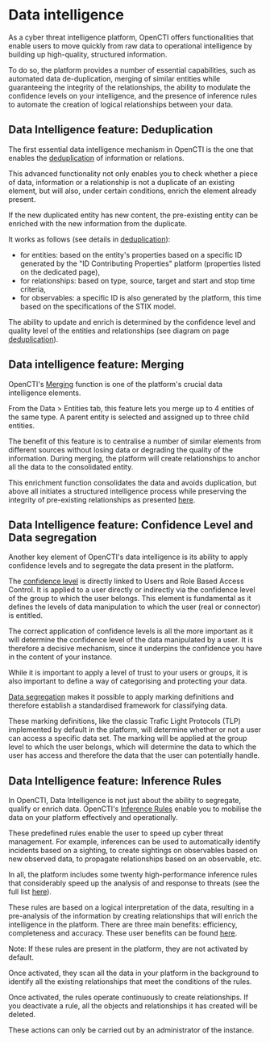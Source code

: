 # Data intelligence
As a cyber threat intelligence platform, OpenCTI offers functionalities that enable users to move quickly from raw data to operational intelligence by building up high-quality, structured information.

To do so, the platform provides a number of essential capabilities, such as automated data de-duplication, merging of similar entities while guaranteeing the integrity of the relationships, the ability to modulate the confidence levels on your intelligence, and the presence of inference rules to automate the creation of logical relationships between your data.

## Data Intelligence feature: Deduplication

The first essential data intelligence mechanism in OpenCTI is the one that enables the [deduplication](https://docs.opencti.io/latest/usage/deduplication/?h=deduplic) of information or relations.

This advanced functionality not only enables you to check whether a piece of data, information or a relationship is not a duplicate of an existing element, but will also, under certain conditions, enrich the element already present.

If the new duplicated entity has new content, the pre-existing entity can be enriched with the new information from the duplicate.

It works as follows (see details in [deduplication](https://docs.opencti.io/latest/usage/deduplication/?h=deduplic)):

- for entities: based on the entity's properties based on a specific ID generated by the "ID Contributing Properties" platform (properties listed on the dedicated page),
- for relationships: based on type, source, target and start and stop time criteria,
- for observables: a specific ID is also generated by the platform, this time based on the specifications of the STIX model.

The ability to update and enrich is determined by the confidence level and quality level of the entities and relationships (see diagram on page [deduplication](https://docs.opencti.io/latest/usage/deduplication/?h=deduplic)).

## Data intelligence feature: Merging

OpenCTI's [Merging](https://docs.opencti.io/latest/administration/merging/) function is one of the platform's crucial data intelligence elements.

From the Data > Entities tab, this feature lets you merge up to 4 entities of the same type. A parent entity is selected and assigned up to three child entities.

The benefit of this feature is to centralise a number of similar elements from different sources without losing data or degrading the quality of the information. During merging, the platform will create relationships to anchor all the data to the consolidated entity.

This enrichment function consolidates the data and avoids duplication, but above all initiates a structured intelligence process while preserving the integrity of pre-existing relationships as presented [here](https://docs.opencti.io/latest/usage/merging/?h=data#data-streamlining).

## Data Intelligence feature: Confidence Level and Data segregation

Another key element of OpenCTI's data intelligence is its ability to apply confidence levels and to segregate the data present in the platform.

The [confidence level](https://docs.opencti.io/latest/administration/users/) is directly linked to Users and Role Based Access Control. It is applied to a user directly or indirectly via the confidence level of the group to which the user belongs. This element is fundamental as it defines the levels of data manipulation to which the user (real or connector) is entitled.

The correct application of confidence levels is all the more important as it will determine the confidence level of the data manipulated by a user. It is therefore a decisive mechanism, since it underpins the confidence you have in the content of your instance.

While it is important to apply a level of trust to your users or groups, it is also important to define a way of categorising and protecting your data.

[Data segregation](https://docs.opencti.io/latest/administration/segregation/?h=data) makes it possible to apply marking definitions and therefore establish a standardised framework for classifying data.

These marking definitions, like the classic Trafic Light Protocols (TLP) implemented by default in the platform, will determine whether or not a user can access a specific data set. The marking will be applied at the group level to which the user belongs, which will determine the data to which the user has access and therefore the data that the user can potentially handle.

## Data Intelligence feature: Inference Rules

In OpenCTI, Data Intelligence is not just about the ability to segregate, qualify or enrich data. OpenCTI's [Inference Rules](https://docs.opencti.io/latest/administration/reasoning/?h=inference#inference-rules) enable you to mobilise the data on your platform effectively and operationally.

These predefined rules enable the user to speed up cyber threat management. For example, inferences can be used to automatically identify incidents based on a sighting, to create sightings on observables based on new observed data, to propagate relationships based on an observable, etc.

In all, the platform includes some twenty high-performance inference rules that considerably speed up the analysis of and response to threats (see the full list [here](https://docs.opencti.io/latest/administration/reasoning/?h=inference#inference-rules)).

These rules are based on a logical interpretation of the data, resulting in a pre-analysis of the information by creating relationships that will enrich the intelligence in the platform. There are three main benefits: efficiency, completeness and accuracy. These user benefits can be found [here](https://docs.opencti.io/latest/usage/inferences/).

Note: If these rules are present in the platform, they are not activated by default.

Once activated, they scan all the data in your platform in the background to identify all the existing relationships that meet the conditions of the rules.

Once activated, the rules operate continuously to create relationships. If you deactivate a rule, all the objects and relationships it has created will be deleted.

These actions can only be carried out by an administrator of the instance.